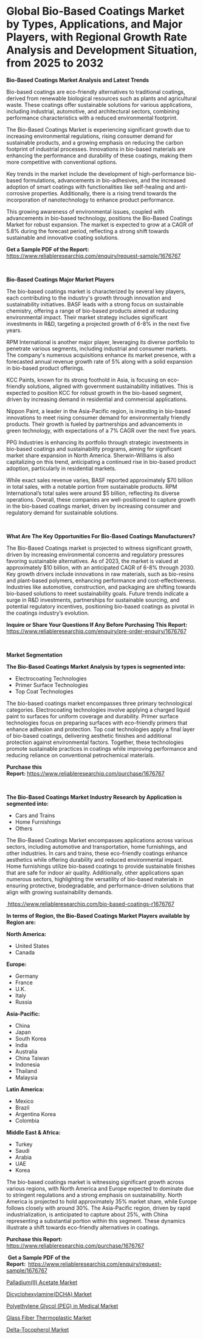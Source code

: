 <p><h1>Global Bio-Based Coatings Market by Types, Applications, and Major Players, with Regional Growth Rate Analysis and Development Situation, from 2025 to 2032</h1></p><p><strong>Bio-Based Coatings Market Analysis and Latest Trends</strong></p>
<p><p>Bio-based coatings are eco-friendly alternatives to traditional coatings, derived from renewable biological resources such as plants and agricultural waste. These coatings offer sustainable solutions for various applications, including industrial, automotive, and architectural sectors, combining performance characteristics with a reduced environmental footprint.</p><p>The Bio-Based Coatings Market is experiencing significant growth due to increasing environmental regulations, rising consumer demand for sustainable products, and a growing emphasis on reducing the carbon footprint of industrial processes. Innovations in bio-based materials are enhancing the performance and durability of these coatings, making them more competitive with conventional options.</p><p>Key trends in the market include the development of high-performance bio-based formulations, advancements in bio-adhesives, and the increased adoption of smart coatings with functionalities like self-healing and anti-corrosive properties. Additionally, there is a rising trend towards the incorporation of nanotechnology to enhance product performance.</p><p>This growing awareness of environmental issues, coupled with advancements in bio-based technology, positions the Bio-Based Coatings Market for robust expansion. The market is expected to grow at a CAGR of 5.8% during the forecast period, reflecting a strong shift towards sustainable and innovative coating solutions.</p></p>
<p><strong>Get a Sample PDF of the Report:&nbsp;</strong> <a href="https://www.reliableresearchiq.com/enquiry/request-sample/1676767?utm_campaign=1082&utm_medium=2&utm_source=Github&utm_content=ia&utm_term=24032025&utm_id=bio-based-coatings">https://www.reliableresearchiq.com/enquiry/request-sample/1676767</a></p>
<p>&nbsp;</p>
<p><strong>Bio-Based Coatings Major Market Players</strong></p>
<p><p>The bio-based coatings market is characterized by several key players, each contributing to the industry's growth through innovation and sustainability initiatives. BASF leads with a strong focus on sustainable chemistry, offering a range of bio-based products aimed at reducing environmental impact. Their market strategy includes significant investments in R&D, targeting a projected growth of 6-8% in the next five years.</p><p>RPM International is another major player, leveraging its diverse portfolio to penetrate various segments, including industrial and consumer markets. The company's numerous acquisitions enhance its market presence, with a forecasted annual revenue growth rate of 5% along with a solid expansion in bio-based product offerings.</p><p>KCC Paints, known for its strong foothold in Asia, is focusing on eco-friendly solutions, aligned with government sustainability initiatives. This is expected to position KCC for robust growth in the bio-based segment, driven by increasing demand in residential and commercial applications.</p><p>Nippon Paint, a leader in the Asia-Pacific region, is investing in bio-based innovations to meet rising consumer demand for environmentally friendly products. Their growth is fueled by partnerships and advancements in green technology, with expectations of a 7% CAGR over the next five years.</p><p>PPG Industries is enhancing its portfolio through strategic investments in bio-based coatings and sustainability programs, aiming for significant market share expansion in North America. Sherwin-Williams is also capitalizing on this trend, anticipating a continued rise in bio-based product adoption, particularly in residential markets.</p><p>While exact sales revenue varies, BASF reported approximately $70 billion in total sales, with a notable portion from sustainable products. RPM International’s total sales were around $5 billion, reflecting its diverse operations. Overall, these companies are well-positioned to capture growth in the bio-based coatings market, driven by increasing consumer and regulatory demand for sustainable solutions.</p></p>
<p>&nbsp;</p>
<p><strong>What Are The Key Opportunities For Bio-Based Coatings Manufacturers?</strong></p>
<p><p>The Bio-Based Coatings market is projected to witness significant growth, driven by increasing environmental concerns and regulatory pressures favoring sustainable alternatives. As of 2023, the market is valued at approximately $10 billion, with an anticipated CAGR of 6-8% through 2030. Key growth drivers include innovations in raw materials, such as bio-resins and plant-based polymers, enhancing performance and cost-effectiveness. Industries like automotive, construction, and packaging are shifting towards bio-based solutions to meet sustainability goals. Future trends indicate a surge in R&D investments, partnerships for sustainable sourcing, and potential regulatory incentives, positioning bio-based coatings as pivotal in the coatings industry’s evolution.</p></p>
<p><strong>Inquire or Share Your Questions If Any Before Purchasing This Report:</strong> <a href="https://www.reliableresearchiq.com/enquiry/pre-order-enquiry/1676767?utm_campaign=1082&utm_medium=2&utm_source=Github&utm_content=ia&utm_term=24032025&utm_id=bio-based-coatings">https://www.reliableresearchiq.com/enquiry/pre-order-enquiry/1676767</a></p>
<p>&nbsp;</p>
<p><strong>Market Segmentation</strong></p>
<p><strong>The Bio-Based Coatings Market Analysis by types is segmented into:</strong></p>
<p><ul><li>Electrocoating Technologies</li><li>Primer Surface Technologies</li><li>Top Coat Technologies</li></ul></p>
<p><p>The bio-based coatings market encompasses three primary technological categories. Electrocoating technologies involve applying a charged liquid paint to surfaces for uniform coverage and durability. Primer surface technologies focus on preparing surfaces with eco-friendly primers that enhance adhesion and protection. Top coat technologies apply a final layer of bio-based coatings, delivering aesthetic finishes and additional protection against environmental factors. Together, these technologies promote sustainable practices in coatings while improving performance and reducing reliance on conventional petrochemical materials.</p></p>
<p><strong>Purchase this Report:&nbsp;</strong><a href="https://www.reliableresearchiq.com/purchase/1676767?utm_campaign=1082&utm_medium=2&utm_source=Github&utm_content=ia&utm_term=24032025&utm_id=bio-based-coatings">https://www.reliableresearchiq.com/purchase/1676767</a></p>
<p>&nbsp;</p>
<p><strong>The Bio-Based Coatings Market Industry Research by Application is segmented into:</strong></p>
<p><ul><li>Cars and Trains</li><li>Home Furnishings</li><li>Others</li></ul></p>
<p><p>The Bio-Based Coatings Market encompasses applications across various sectors, including automotive and transportation, home furnishings, and other industries. In cars and trains, these eco-friendly coatings enhance aesthetics while offering durability and reduced environmental impact. Home furnishings utilize bio-based coatings to provide sustainable finishes that are safe for indoor air quality. Additionally, other applications span numerous sectors, highlighting the versatility of bio-based materials in ensuring protective, biodegradable, and performance-driven solutions that align with growing sustainability demands.</p></p>
<p><a href="https://www.reliableresearchiq.com/bio-based-coatings-r1676767?utm_campaign=1082&utm_medium=2&utm_source=Github&utm_content=ia&utm_term=24032025&utm_id=bio-based-coatings">&nbsp;https://www.reliableresearchiq.com/bio-based-coatings-r1676767</a></p>
<p><strong>In terms of Region, the Bio-Based Coatings Market Players available by Region are:</strong></p>
<p>
    <p> <strong> North America: </strong>
        <ul>
            <li>United States</li>
            <li>Canada</li>
        </ul>
        </p> 
    <p> <strong> Europe: </strong>
        <ul>
            <li>Germany</li>
            <li>France</li>
            <li>U.K.</li>
            <li>Italy</li>
            <li>Russia</li>
        </ul>
        </p> 
    <p> <strong> Asia-Pacific: </strong>
        <ul>
            <li>China</li>
            <li>Japan</li>
            <li>South Korea</li>
            <li>India</li>
            <li>Australia</li>
            <li>China Taiwan</li>
            <li>Indonesia</li>
            <li>Thailand</li>
            <li>Malaysia</li>
        </ul>
        </p> 
    <p> <strong> Latin America: </strong>
        <ul>
            <li>Mexico</li>
            <li>Brazil</li>
            <li>Argentina Korea</li>
            <li>Colombia</li>
        </ul>
        </p> 
    <p> <strong> Middle East & Africa: </strong>
        <ul>
            <li>Turkey</li>
            <li>Saudi</li>
            <li>Arabia</li>
            <li>UAE</li>
            <li>Korea</li>
        </ul>
    </p>
    </p>
<p><p>The bio-based coatings market is witnessing significant growth across various regions, with North America and Europe expected to dominate due to stringent regulations and a strong emphasis on sustainability. North America is projected to hold approximately 35% market share, while Europe follows closely with around 30%. The Asia-Pacific region, driven by rapid industrialization, is anticipated to capture about 25%, with China representing a substantial portion within this segment. These dynamics illustrate a shift towards eco-friendly alternatives in coatings.</p></p>
<p><strong>Purchase this Report: </strong><a href="https://www.reliableresearchiq.com/purchase/1676767?utm_campaign=1082&utm_medium=2&utm_source=Github&utm_content=ia&utm_term=24032025&utm_id=bio-based-coatings">https://www.reliableresearchiq.com/purchase/1676767</a></p>
<p>&nbsp;<strong>Get a Sample PDF of the Report:&nbsp;&nbsp;</strong><a href="https://www.reliableresearchiq.com/enquiry/request-sample/1676767?utm_campaign=1082&utm_medium=2&utm_source=Github&utm_content=ia&utm_term=24032025&utm_id=bio-based-coatings">https://www.reliableresearchiq.com/enquiry/request-sample/1676767</a></p>
<p><strong></strong></p>
<p><p><a href="https://github.com/monacaquddus/Market-Research-Report-List-1/blob/main/palladiumii-acetate-market.md?utm_campaign=1082&utm_medium=2&utm_source=Github&utm_content=ia&utm_term=24032025&utm_id=bio-based-coatings">Palladium(II) Acetate Market</a></p><p><a href="https://github.com/mgapeak/Market-Research-Report-List-1/blob/main/dicyclohexylaminedcha-market.md?utm_campaign=1082&utm_medium=2&utm_source=Github&utm_content=ia&utm_term=24032025&utm_id=bio-based-coatings">Dicyclohexylamine(DCHA) Market</a></p><p><a href="https://github.com/owaysusing/Market-Research-Report-List-1/blob/main/polyethylene-glycol-peg-in-medical-market.md?utm_campaign=1082&utm_medium=2&utm_source=Github&utm_content=ia&utm_term=24032025&utm_id=bio-based-coatings">Polyethylene Glycol (PEG) in Medical Market</a></p><p><a href="https://github.com/gambokaiohjr/Market-Research-Report-List-1/blob/main/glass-fiber-thermoplastic-market.md?utm_campaign=1082&utm_medium=2&utm_source=Github&utm_content=ia&utm_term=24032025&utm_id=bio-based-coatings">Glass Fiber Thermoplastic Market</a></p><p><a href="https://github.com/aijazdeitzbq/Market-Research-Report-List-1/blob/main/delta-tocopherol-market.md?utm_campaign=1082&utm_medium=2&utm_source=Github&utm_content=ia&utm_term=24032025&utm_id=bio-based-coatings">Delta-Tocopherol Market</a></p></p>